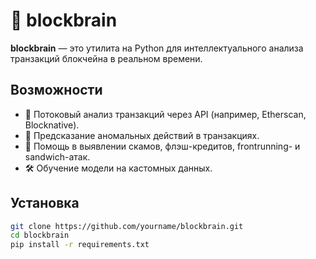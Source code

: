 # 🧠 blockbrain

**blockbrain** — это утилита на Python для интеллектуального анализа транзакций блокчейна в реальном времени.

## Возможности

- 📡 Потоковый анализ транзакций через API (например, Etherscan, Blocknative).
- 🧠 Предсказание аномальных действий в транзакциях.
- 🔐 Помощь в выявлении скамов, флэш-кредитов, frontrunning- и sandwich-атак.
- 🛠 Обучение модели на кастомных данных.

## Установка

```bash
git clone https://github.com/yourname/blockbrain.git
cd blockbrain
pip install -r requirements.txt
